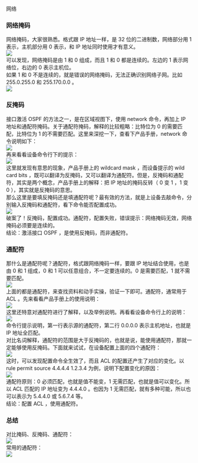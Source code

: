 网络
<a name="EjN8b"></a>
### 网络掩码
网络掩码，大家很熟悉。格式跟 IP 地址一样，是 32 位的二进制数，网络部分用 1 表示，主机部分用 0 表示，和 IP 地址同时使用才有意义。<br />![](https://cdn.nlark.com/yuque/0/2022/png/396745/1648347457098-113d5bed-f770-4634-91ae-b1a1c0e968a5.png#clientId=u6563fe83-98c4-4&from=paste&id=ud6313ee0&originHeight=91&originWidth=461&originalType=url&ratio=1&rotation=0&showTitle=false&status=done&style=none&taskId=ud1aeb1b9-488f-4721-91a6-76ac832ae01&title=)<br />可以发现，网络掩码是由 1 和 0 组成，而且 1 和 0 都是连续的。左边的 1 表示网络位，右边的 0 表示主机位。<br />如果 1 和 0 不是连续的，就是错误的网络掩码，无法正确识别网络子网。比如 255.0.255.0 和 255.170.0.0 。<br />![](https://cdn.nlark.com/yuque/0/2022/png/396745/1648347457165-898a1971-2e33-4eb7-ad01-942e4bac6626.png#clientId=u6563fe83-98c4-4&from=paste&id=u19448550&originHeight=51&originWidth=351&originalType=url&ratio=1&rotation=0&showTitle=false&status=done&style=none&taskId=ub249f77d-9a0d-486d-aa55-662d2fe17d5&title=)
<a name="bZrzb"></a>
### 反掩码
接口激活 OSPF 的方法之一，是在区域视图下，使用 network 命令，再加上 IP 地址和通配符掩码。关于通配符掩码，解释的比较粗略：比特位为 0 的需要匹配，比特位为 1 的不需要匹配。这里来深挖一下，查看下产品手册，network 命令说明如下：<br />![](https://cdn.nlark.com/yuque/0/2022/png/396745/1648347457129-1b907a4c-bd7c-4722-8473-cefea91ec08c.png#clientId=u6563fe83-98c4-4&from=paste&id=ue983ab7e&originHeight=560&originWidth=1080&originalType=url&ratio=1&rotation=0&showTitle=false&status=done&style=shadow&taskId=u142b5cec-9f36-41cc-8647-36fbdc7adf0&title=)<br />再来看看设备命令行下的提示：<br />![](https://cdn.nlark.com/yuque/0/2022/png/396745/1648347457159-935fe07f-bbd7-45fd-bc44-4cfc341d06d8.png#clientId=u6563fe83-98c4-4&from=paste&id=ue94930a2&originHeight=150&originWidth=1080&originalType=url&ratio=1&rotation=0&showTitle=false&status=done&style=none&taskId=u4930441d-c85a-4edf-a547-8088efba39f&title=)<br />这里就发现有意思的现象，产品手册上的 wildcard mask ，而设备提示的 wild card bits ，既可以翻译为反掩码，又可以翻译为通配符。但是，反掩码和通配符，其实是两个概念，产品手册上的解释：把 IP 地址的掩码反转（ 0 变 1 ，1 变 0 ），其实就是反掩码的意思。<br />那么这里是要填反掩码还是填通配符呢？最有效的方法，就是上设备去敲命令，分别输入反掩码和通配符，看下命令能否配置成功。<br />![](https://cdn.nlark.com/yuque/0/2022/png/396745/1648347457157-bf791e66-e322-40cb-b39d-4b983e09c284.png#clientId=u6563fe83-98c4-4&from=paste&id=u7a3789a9&originHeight=299&originWidth=1080&originalType=url&ratio=1&rotation=0&showTitle=false&status=done&style=none&taskId=u7a80b5a9-88e2-408d-9e89-c8c6d0e4734&title=)<br />破案了！反掩码，配置成功。通配符，配置失败，错误提示：网络掩码无效，网络掩码必须要是连续的。<br />结论：激活接口 OSPF ，是使用反掩码，而非通配符。
<a name="HyO4r"></a>
### 通配符
那什么是通配符呢？通配符，格式跟网络掩码一样，要跟 IP 地址结合使用，也是由 0 和 1 组成，0 和 1 可以任意组合，不一定要连续的。0 是需要匹配，1 就不需要匹配。<br />![](https://cdn.nlark.com/yuque/0/2022/png/396745/1648347457434-eba19e3c-99ac-40cb-9b0e-6771fef1a2af.png#clientId=u6563fe83-98c4-4&from=paste&id=ufcdd89a4&originHeight=71&originWidth=101&originalType=url&ratio=1&rotation=0&showTitle=false&status=done&style=none&taskId=ufe50fdfe-0ea7-4417-b6f6-8b3b0d090d8&title=)<br />上面的都是通配符，来查找资料和动手实操，验证一下即可。通配符，通常用于 ACL 。先来看看产品手册上的使用说明：<br />![](https://cdn.nlark.com/yuque/0/2022/png/396745/1648347457551-e2ba90c9-f007-49f8-9e3c-98861856a990.png#clientId=u6563fe83-98c4-4&from=paste&id=u037219af&originHeight=332&originWidth=1080&originalType=url&ratio=1&rotation=0&showTitle=false&status=done&style=none&taskId=u045d1e8f-a0ed-4ab6-8abc-9fd0578eb07&title=)<br />这里还特意对通配符进行了解释，以及举例说明。再看看设备命令行上的说明：<br />![](https://cdn.nlark.com/yuque/0/2022/png/396745/1648347457662-15bdbfcf-97ef-44cd-88b9-1f145ec2a714.png#clientId=u6563fe83-98c4-4&from=paste&id=u59a2d315&originHeight=238&originWidth=1080&originalType=url&ratio=1&rotation=0&showTitle=false&status=done&style=none&taskId=ubd968969-3830-41de-a8fa-7b78d0d321c&title=)<br />命令行提示说明，第一行表示源的通配符，第二行 0.0.0.0 表示主机地址，也就是 IP 地址全匹配。<br />对比名词解释，通配符的范围是大于反掩码的，也就是说，能使用通配符，那就一定能够使用反掩码。下面就来试试，在设备配置上面的四个通配符：<br />![](https://cdn.nlark.com/yuque/0/2022/png/396745/1648347457599-dacef106-4136-4fd2-9e02-b720413c8b17.png#clientId=u6563fe83-98c4-4&from=paste&id=uc4f34355&originHeight=608&originWidth=1080&originalType=url&ratio=1&rotation=0&showTitle=false&status=done&style=none&taskId=u4b44c0ca-4290-49b3-91e7-f94149d4401&title=)<br />这时，可以发现配置命令全生效了，而且 ACL 的配置还产生了对应的变化。以 rule permit source 4.4.4.4 1.2.3.4 为例，说明下配置变化的原因：<br />![](https://cdn.nlark.com/yuque/0/2022/png/396745/1648347457540-a436a919-a2a6-4dcd-b2a2-48a7326bb8d4.png#clientId=u6563fe83-98c4-4&from=paste&id=u47fe7ca2&originHeight=62&originWidth=512&originalType=url&ratio=1&rotation=0&showTitle=false&status=done&style=none&taskId=uc722d0f5-1df5-4772-92ea-4ece9adc97c&title=)<br />通配符原则：0 必须匹配，也就是值不能变，1 无需匹配，也就是值可以变化。所以 ACL 匹配的 IP 地址变为 4.4.4.0 。也因为 1 无需匹配，就有多种可能，所以也可以表示为 5.4.4.0 或 5.6.7.4 等。<br />结论：配置 ACL ，使用通配符。
<a name="IxgKo"></a>
### 总结
对比掩码、反掩码、通配符：<br />![](https://cdn.nlark.com/yuque/0/2022/png/396745/1648347457814-8d0abcb5-d266-436d-9929-58e5cdd8f416.png#clientId=u6563fe83-98c4-4&from=paste&id=ub3cf42d3&originHeight=161&originWidth=541&originalType=url&ratio=1&rotation=0&showTitle=false&status=done&style=none&taskId=uda9ade86-de94-4483-a37e-ed2e846d435&title=)<br />常用的通配符：<br />![](https://cdn.nlark.com/yuque/0/2022/png/396745/1648347457949-60bad21d-e621-4b11-ab89-58e8f6500820.png#clientId=u6563fe83-98c4-4&from=paste&id=u088aced9&originHeight=291&originWidth=561&originalType=url&ratio=1&rotation=0&showTitle=false&status=done&style=none&taskId=ub03bdb95-2b2a-4a9a-a0bc-aadfca193da&title=)
